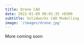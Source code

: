 ```yaml
---
title: Drone CAD
date: 2022-01-09 08:01:35 +0300
subtitle: Solidworks CAD Modelling
image: '/images/drone.jpg'
---
```


More coming soon